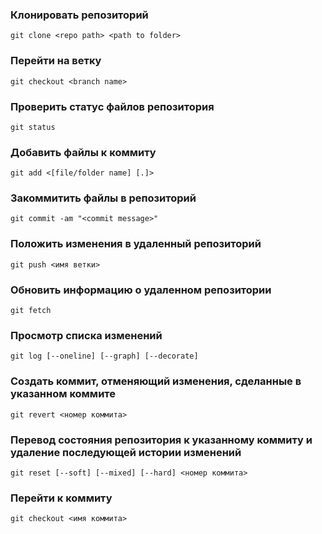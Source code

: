 ### Клонировать репозиторий
`git clone <repo path> <path to folder>`
### Перейти на ветку
`git checkout <branch name>`
### Проверить статус файлов репозитория
`git status`   
### Добавить файлы к коммиту
`git add <[file/folder name] [.]>`
### Закоммитить файлы в репозиторий
`git commit -am "<commit message>"`
### Положить изменения в удаленный репозиторий
`git push <имя ветки>`
### Обновить информацию о удаленном репозитории
`git fetch`
### Просмотр списка изменений
`git log [--oneline] [--graph] [--decorate]`
### Создать коммит, отменяющий изменения, сделанные в указанном коммите
`git revert <номер коммита>`
### Перевод состояния репозитория к указанному коммиту и удаление последующей истории изменений
`git reset [--soft] [--mixed] [--hard] <номер коммита>`
### Перейти к коммиту
`git checkout <имя коммита>`
